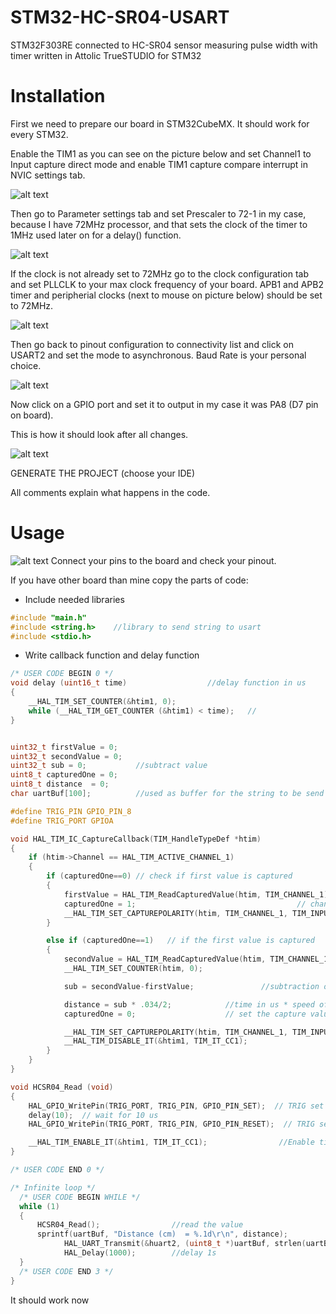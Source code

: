 # STM32-HC-SR04-USART
 STM32F303RE connected to HC-SR04 sensor measuring pulse width with timer written in Attolic TrueSTUDIO for STM32

# Installation

First we need to prepare our board in STM32CubeMX. It should work for every STM32.

Enable the TIM1 as you can see on the picture below and set Channel1 to Input capture direct mode and enable TIM1 capture compare interrupt in NVIC settings tab.

![alt text](https://github.com/Mac-lucky/STM32-HC-SR04-USART-timer-pulse-width/blob/main/images/interr.png?raw=true)

Then go to Parameter settings tab and set Prescaler to 72-1 in my case, because I have 72MHz processor, and that sets the clock of the timer to 1MHz used later on for a delay() function.

![alt text](https://github.com/Mac-lucky/STM32-HC-SR04-USART-timer-pulse-width/blob/main/images/prescaler.png?raw=true)

If the clock is not already set to 72MHz go to the clock configuration tab and set PLLCLK to your max clock frequency of your board. APB1 and APB2 timer and peripherial clocks (next to mouse on picture below) should be set to 72MHz.

![alt text](https://github.com/Mac-lucky/STM32-HC-SR04-USART-timer-pulse-width/blob/main/images/clock.png?raw=true)

Then go back to pinout configuration to connectivity list and click on USART2 and set the mode to asynchronous. Baud Rate is your personal choice. 

![alt text](https://github.com/Mac-lucky/STM32-HC-SR04-USART-timer-pulse-width/blob/main/images/usart.png?raw=true)

Now click on a GPIO port and set it to output in my case it was PA8 (D7 pin on board).

This is how it should look after all changes.

![alt text](https://github.com/Mac-lucky/STM32-HC-SR04-USART-timer-pulse-width/blob/main/images/inout.png?raw=true)

GENERATE THE PROJECT (choose your IDE)

All comments explain what happens in the code.

# Usage

![alt text](https://github.com/Mac-lucky/STM32-HC-SR04-USART-timer-pulse-width/blob/main/images/pinout.png?raw=true)
Connect your pins to the board and check your pinout. 

If you have other board than mine copy the parts of code:

* Include needed libraries
```C
#include "main.h"
#include <string.h>    //library to send string to usart
#include <stdio.h>
```

* Write callback function and delay function

```C
/* USER CODE BEGIN 0 */
void delay (uint16_t time)					//delay function in us
{
	__HAL_TIM_SET_COUNTER(&htim1, 0);
	while (__HAL_TIM_GET_COUNTER (&htim1) < time);	 //
}


uint32_t firstValue = 0;
uint32_t secondValue = 0;
uint32_t sub = 0;			//subtract value
uint8_t capturedOne = 0;
uint8_t distance  = 0;
char uartBuf[100];			//used as buffer for the string to be send to PC

#define TRIG_PIN GPIO_PIN_8
#define TRIG_PORT GPIOA

void HAL_TIM_IC_CaptureCallback(TIM_HandleTypeDef *htim)
{
	if (htim->Channel == HAL_TIM_ACTIVE_CHANNEL_1)
	{
		if (capturedOne==0) // check if first value is captured
		{
			firstValue = HAL_TIM_ReadCapturedValue(htim, TIM_CHANNEL_1);    //read the value
			capturedOne = 1;  									// change the value of the variable
			__HAL_TIM_SET_CAPTUREPOLARITY(htim, TIM_CHANNEL_1, TIM_INPUTCHANNELPOLARITY_FALLING);  		//if the value is captured change the polarity to falling edge
		}

		else if (capturedOne==1)   // if the first value is captured
		{
			secondValue = HAL_TIM_ReadCapturedValue(htim, TIM_CHANNEL_1);  // read second value
			__HAL_TIM_SET_COUNTER(htim, 0);  							// reset the counter

			sub = secondValue-firstValue;				//subtraction of the two values

			distance = sub * .034/2;			//time in us * speed of sound in air in cm / 2 (the sound needs to go back to the sensor)
			capturedOne = 0; 					// set the capture value to 0

			__HAL_TIM_SET_CAPTUREPOLARITY(htim, TIM_CHANNEL_1, TIM_INPUTCHANNELPOLARITY_RISING);  //change the polarity back to rising edge
			__HAL_TIM_DISABLE_IT(&htim1, TIM_IT_CC1);											//disable the TIM1 interrupt
		}
	}
}

void HCSR04_Read (void)
{
	HAL_GPIO_WritePin(TRIG_PORT, TRIG_PIN, GPIO_PIN_SET);  // TRIG set to HIGH
	delay(10);  // wait for 10 us
	HAL_GPIO_WritePin(TRIG_PORT, TRIG_PIN, GPIO_PIN_RESET);  // TRIG set to LOW

	__HAL_TIM_ENABLE_IT(&htim1, TIM_IT_CC1);				//Enable timer interrupt
}

/* USER CODE END 0 */
```

```C
/* Infinite loop */
  /* USER CODE BEGIN WHILE */
  while (1)
  {
	  HCSR04_Read();				//read the value
	  sprintf(uartBuf, "Distance (cm)  = %.1d\r\n", distance);			//convert to string
	  		HAL_UART_Transmit(&huart2, (uint8_t *)uartBuf, strlen(uartBuf), 100);		//transfer the string to PC // (interface, address, buffer size, timeout)
	  		HAL_Delay(1000);		//delay 1s
  }
  /* USER CODE END 3 */
}
```

It should work now
